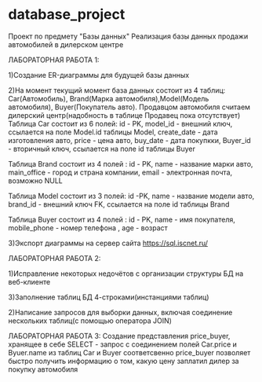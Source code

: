# database_project
Проект по предмету "Базы данных"
Реализация базы данных продажи автомобилей в дилерском центре

ЛАБОРАТОРНАЯ РАБОТА 1:

1)Создание ER-диаграммы для будущей базы данных

2)На момент текущий момент база данных состоит из 4 таблиц: Car(Автомобиль), Brand(Марка автомобиля),Model(Модель автомобиля), Buyer(Покупатель авто). Продавцом автомобиля считаем дилерский центр(надобность в таблице Продавец пока отсутствует)
Таблица Car состоит из 6 полей: id - PK, model_id - внешний ключ, ссылается на поле Model.id таблицы Model, create_date - дата изготовления авто, price - цена авто, buy_date - дата покупкки, Buyer_id - вторичный ключ, ссылается на поле id таблицы Buyer 

Таблица Brand состоит из 4 полей : id - PK, name - название марки авто, main_office - город и страна компании, email - электронная почта, возможно NULL

Таблица Model состоит из 3 полей: id -PK, name - название модели авто, brand_id - внешний ключ FK, ссылается на поле id таблицы Brand

Таблица Buyer состоит из 4 полей : id - PK, name - имя покупателя, mobile_phone - номер телефона , age - возраст


3)Экспорт диаграммы на сервер сайта https://sql.iscnet.ru/

ЛАБОРАТОРНАЯ РАБОТА 2:

1)Исправление некоторых недочётов с организации структуры БД на веб-клиенте

3)Заполнение таблиц БД 4-строками(инстанциями таблиц)

2)Написание запросов для выборки данных, включая соединение нескольких таблиц(с помощью оператора JOIN)

ЛАБОРАТОРНАЯ РАБОТА 3:
Создание представления price_buyer, хранящее в себе SELECT - запрос с соединением полей Car.price и Byuer.name из таблиц Car и Buyer соответсвенно
price_buyer позволяет быстро получить информацию о том, какую цену заплатил дилер за покупку автомобиля
